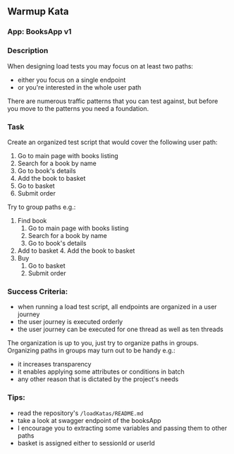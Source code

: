 ## Warmup Kata

### App: BooksApp v1

### Description
When designing load tests you may focus on at least two paths:
- either you focus on a single endpoint
- or you're interested in the whole user path

There are numerous traffic patterns that you can test against, but
before you move to the patterns you need a foundation.

### Task
Create an organized test script that would cover the following user path:
1. Go to main page with books listing
2. Search for a book by name
3. Go to book's details
4. Add the book to basket
5. Go to basket
6. Submit order

Try to group paths e.g.:
1. Find book
   1. Go to main page with books listing
   2. Search for a book by name
   3. Go to book's details
2. Add to basket
   4. Add the book to basket
3. Buy
   1. Go to basket
   2. Submit order

### Success Criteria:
- when running a load test script, all endpoints are organized in a user journey
- the user journey is executed orderly
- the user journey can be executed for one thread as well as ten threads

The organization is up to you, just try to organize paths in groups.
Organizing paths in groups may turn out to be handy e.g.:
- it increases transparency
- it enables applying some attributes or conditions in batch
- any other reason that is dictated by the project's needs

### Tips:
- read the repository's `/loadKatas/README.md`
- take a look at swagger endpoint of the booksApp
- I encourage you to extracting some variables 
and passing them to other paths
- basket is assigned either to sessionId or userId




